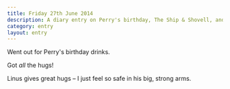 ```yaml
---
title: Friday 27th June 2014
description: A diary entry on Perry's birthday, The Ship & Shovell, and super manly hug times
category: entry
layout: entry
---
```


Went out for Perry's birthday drinks.

Got *all* the hugs!

Linus gives great hugs – I just feel so safe in his big, strong arms.
